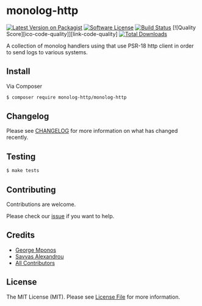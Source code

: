 # monolog-http

[![Latest Version on Packagist][ico-version]][link-packagist]
[![Software License][ico-license]](LICENSE.md)
[![Build Status][ico-travis]][link-travis]
[![Quality Score][ico-code-quality]][link-code-quality]
[![Total Downloads][ico-downloads]][link-downloads]

A collection of monolog handlers using that use PSR-18 http client in order to send logs to various systems.

## Install

Via Composer

``` bash
$ composer require monolog-http/monolog-http
```

## Changelog

Please see [CHANGELOG](CHANGELOG.md) for more information on what has changed recently.

## Testing

``` bash
$ make tests
```

## Contributing

Contributions are welcome.

Please check our [issue](https://github.com/monolog-http/monolog-http/issues) if you want to help.

## Credits

- [George Mponos](https://github.com/gmponos)
- [Savvas Alexandrou](https://github.com/savvasal)
- [All Contributors][link-contributors]

## License

The MIT License (MIT). Please see [License File](LICENSE.md) for more information.

[ico-version]: https://img.shields.io/packagist/v/gmponos/monolog-http.svg?style=flat-square
[ico-license]: https://img.shields.io/badge/license-MIT-brightgreen.svg?style=flat-square
[ico-travis]: https://img.shields.io/travis/gmponos/monolog-http/master.svg?style=flat-square
[ico-downloads]: https://img.shields.io/packagist/dt/gmponos/monolog-http.svg?style=flat-square

[link-packagist]: https://packagist.org/packages/gmponos/monolog-http
[link-travis]: https://travis-ci.org/gmponos/monolog-http
[link-downloads]: https://packagist.org/packages/gmponos/monolog-http
[link-contributors]: ../../contributors
